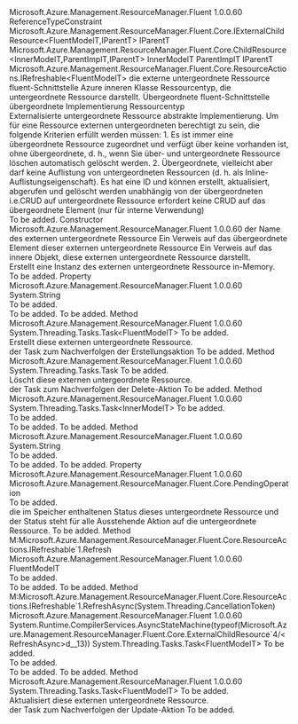 <Type Name="ExternalChildResource&lt;FluentModelT,InnerModelT,IParentT,ParentImplT&gt;" FullName="Microsoft.Azure.Management.ResourceManager.Fluent.Core.ExternalChildResource&lt;FluentModelT,InnerModelT,IParentT,ParentImplT&gt;">
  <TypeSignature Language="C#" Value="public abstract class ExternalChildResource&lt;FluentModelT,InnerModelT,IParentT,ParentImplT&gt; : Microsoft.Azure.Management.ResourceManager.Fluent.Core.ChildResource&lt;InnerModelT,ParentImplT,IParentT&gt;, Microsoft.Azure.Management.ResourceManager.Fluent.Core.ResourceActions.IRefreshable&lt;FluentModelT&gt; where FluentModelT : class, IExternalChildResource&lt;FluentModelT,IParentT&gt; where ParentImplT : IParentT" />
  <TypeSignature Language="ILAsm" Value=".class public auto ansi abstract beforefieldinit ExternalChildResource`4&lt;class (class Microsoft.Azure.Management.ResourceManager.Fluent.Core.IExternalChildResource`2&lt;!FluentModelT, !IParentT&gt;) FluentModelT, InnerModelT, IParentT, (!IParentT) ParentImplT&gt; extends Microsoft.Azure.Management.ResourceManager.Fluent.Core.ChildResource`3&lt;!InnerModelT, !ParentImplT, !IParentT&gt; implements class Microsoft.Azure.Management.ResourceManager.Fluent.Core.ResourceActions.IRefreshable`1&lt;!FluentModelT&gt;" />
  <TypeSignature Language="DocId" Value="T:Microsoft.Azure.Management.ResourceManager.Fluent.Core.ExternalChildResource`4" />
  <TypeSignature Language="VB.NET" Value="Public MustInherit Class ExternalChildResource(Of FluentModelT, InnerModelT, IParentT, ParentImplT)&#xA;Inherits ChildResource(Of InnerModelT, ParentImplT, IParentT)&#xA;Implements IRefreshable(Of FluentModelT)" />
  <TypeSignature Language="F#" Value="type ExternalChildResource&lt;'FluentModelT, 'InnerModelT, 'IParentT, #'IParentT (requires 'FluentModelT : null and 'FluentModelT :&gt; IExternalChildResource&lt;'FluentModelT, 'IParentT&gt;)&gt; = class&#xA;    inherit ChildResource&lt;'InnerModelT, #'IParentT, 'IParentT&gt;&#xA;    interface IRefreshable&lt;'FluentModelT (requires 'FluentModelT : null and 'FluentModelT :&gt; IExternalChildResource&lt;'FluentModelT, 'IParentT&gt;)&gt;" />
  <AssemblyInfo>
    <AssemblyName>Microsoft.Azure.Management.ResourceManager.Fluent</AssemblyName>
    <AssemblyVersion>1.0.0.60</AssemblyVersion>
  </AssemblyInfo>
  <TypeParameters>
    <TypeParameter Name="FluentModelT">
      <Constraints>
        <ParameterAttribute>ReferenceTypeConstraint</ParameterAttribute>
        <InterfaceName>Microsoft.Azure.Management.ResourceManager.Fluent.Core.IExternalChildResource&lt;FluentModelT,IParentT&gt;</InterfaceName>
      </Constraints>
    </TypeParameter>
    <TypeParameter Name="InnerModelT" />
    <TypeParameter Name="IParentT" />
    <TypeParameter Name="ParentImplT">
      <Constraints>
        <BaseTypeName>IParentT</BaseTypeName>
      </Constraints>
    </TypeParameter>
  </TypeParameters>
  <Base>
    <BaseTypeName>Microsoft.Azure.Management.ResourceManager.Fluent.Core.ChildResource&lt;InnerModelT,ParentImplT,IParentT&gt;</BaseTypeName>
    <BaseTypeArguments>
      <BaseTypeArgument TypeParamName="InnerT">InnerModelT</BaseTypeArgument>
      <BaseTypeArgument TypeParamName="ParentImplT">ParentImplT</BaseTypeArgument>
      <BaseTypeArgument TypeParamName="IParentT">IParentT</BaseTypeArgument>
    </BaseTypeArguments>
  </Base>
  <Interfaces>
    <Interface>
      <InterfaceName>Microsoft.Azure.Management.ResourceManager.Fluent.Core.ResourceActions.IRefreshable&lt;FluentModelT&gt;</InterfaceName>
    </Interface>
  </Interfaces>
  <Docs>
    <typeparam name="FluentModelT">die externe untergeordnete Ressource fluent-Schnittstelle</typeparam>
    <typeparam name="InnerModelT">Azure inneren Klasse Ressourcentyp, die untergeordnete Ressource darstellt.</typeparam>
    <typeparam name="IParentT">Übergeordnete fluent-Schnittstelle</typeparam>
    <typeparam name="ParentImplT">übergeordnete Implementierung Ressourcentyp</typeparam>
    <summary>
            Externalisierte untergeordnete Ressource abstrakte Implementierung.
            Um für eine Ressource externen untergeordneten berechtigt zu sein, die folgende Kriterien erfüllt werden müssen:
            1. Es ist immer eine übergeordnete Ressource zugeordnet und verfügt über keine vorhanden ist, ohne übergeordnete, d. h., wenn Sie über- und untergeordnete Ressource löschen automatisch gelöscht werden.
            2. Übergeordnete, vielleicht aber darf keine Auflistung von untergeordneten Ressourcen (d. h. als Inline-Auflistungseigenschaft).
            Es hat eine ID und können erstellt, aktualisiert, abgerufen und gelöscht werden unabhängig von der übergeordneten i.e.CRUD auf untergeordnete Ressource erfordert keine CRUD auf das übergeordnete Element (nur für interne Verwendung)
            </summary>
    <remarks>To be added.</remarks>
  </Docs>
  <Members>
    <Member MemberName=".ctor">
      <MemberSignature Language="C#" Value="public ExternalChildResource (string name, ParentImplT parent, InnerModelT innerObject);" />
      <MemberSignature Language="ILAsm" Value=".method public hidebysig specialname rtspecialname instance void .ctor(string name, !ParentImplT parent, !InnerModelT innerObject) cil managed" />
      <MemberSignature Language="DocId" Value="M:Microsoft.Azure.Management.ResourceManager.Fluent.Core.ExternalChildResource`4.#ctor(System.String,`3,`1)" />
      <MemberSignature Language="VB.NET" Value="Public Sub New (name As String, parent As ParentImplT, innerObject As InnerModelT)" />
      <MemberSignature Language="F#" Value="new Microsoft.Azure.Management.ResourceManager.Fluent.Core.ExternalChildResource&lt;'FluentModelT, 'InnerModelT, 'IParentT, #'IParentT (requires 'FluentModelT : null and 'FluentModelT :&gt; Microsoft.Azure.Management.ResourceManager.Fluent.Core.IExternalChildResource&lt;'FluentModelT, 'IParentT&gt;)&gt; : string * 'ParentImplT * 'InnerModelT -&gt; Microsoft.Azure.Management.ResourceManager.Fluent.Core.ExternalChildResource&lt;'FluentModelT, 'InnerModelT, 'IParentT, #'IParentT (requires 'FluentModelT : null and 'FluentModelT :&gt; Microsoft.Azure.Management.ResourceManager.Fluent.Core.IExternalChildResource&lt;'FluentModelT, 'IParentT&gt;)&gt;" Usage="new Microsoft.Azure.Management.ResourceManager.Fluent.Core.ExternalChildResource&lt;'FluentModelT, 'InnerModelT, 'IParentT, #'IParentT (requires 'FluentModelT : null and 'FluentModelT :&gt; Microsoft.Azure.Management.ResourceManager.Fluent.Core.IExternalChildResource&lt;'FluentModelT, 'IParentT&gt;)&gt; (name, parent, innerObject)" />
      <MemberType>Constructor</MemberType>
      <AssemblyInfo>
        <AssemblyName>Microsoft.Azure.Management.ResourceManager.Fluent</AssemblyName>
        <AssemblyVersion>1.0.0.60</AssemblyVersion>
      </AssemblyInfo>
      <Parameters>
        <Parameter Name="name" Type="System.String" />
        <Parameter Name="parent" Type="ParentImplT" />
        <Parameter Name="innerObject" Type="InnerModelT" />
      </Parameters>
      <Docs>
        <param name="name">der Name des externen untergeordnete Ressource</param>
        <param name="parent">Ein Verweis auf das übergeordnete Element dieser externen untergeordnete Ressource</param>
        <param name="innerObject">Ein Verweis auf das innere Objekt, diese externen untergeordnete Ressource darstellt.</param>
        <summary>
            Erstellt eine Instanz des externen untergeordnete Ressource in-Memory.
            </summary>
        <remarks>To be added.</remarks>
      </Docs>
    </Member>
    <Member MemberName="ChildResourceKey">
      <MemberSignature Language="C#" Value="public virtual string ChildResourceKey { get; }" />
      <MemberSignature Language="ILAsm" Value=".property instance string ChildResourceKey" />
      <MemberSignature Language="DocId" Value="P:Microsoft.Azure.Management.ResourceManager.Fluent.Core.ExternalChildResource`4.ChildResourceKey" />
      <MemberSignature Language="VB.NET" Value="Public Overridable ReadOnly Property ChildResourceKey As String" />
      <MemberSignature Language="F#" Value="member this.ChildResourceKey : string" Usage="Microsoft.Azure.Management.ResourceManager.Fluent.Core.ExternalChildResource&lt;'FluentModelT, 'InnerModelT, 'IParentT, #'IParentT (requires 'FluentModelT : null and 'FluentModelT :&gt; Microsoft.Azure.Management.ResourceManager.Fluent.Core.IExternalChildResource&lt;'FluentModelT, 'IParentT&gt;)&gt;.ChildResourceKey" />
      <MemberType>Property</MemberType>
      <AssemblyInfo>
        <AssemblyName>Microsoft.Azure.Management.ResourceManager.Fluent</AssemblyName>
        <AssemblyVersion>1.0.0.60</AssemblyVersion>
      </AssemblyInfo>
      <ReturnValue>
        <ReturnType>System.String</ReturnType>
      </ReturnValue>
      <Docs>
        <summary>To be added.</summary>
        <value>To be added.</value>
        <remarks>To be added.</remarks>
      </Docs>
    </Member>
    <Member MemberName="CreateAsync">
      <MemberSignature Language="C#" Value="public abstract System.Threading.Tasks.Task&lt;FluentModelT&gt; CreateAsync (System.Threading.CancellationToken cancellationToken);" />
      <MemberSignature Language="ILAsm" Value=".method public hidebysig newslot virtual instance class System.Threading.Tasks.Task`1&lt;!FluentModelT&gt; CreateAsync(valuetype System.Threading.CancellationToken cancellationToken) cil managed" />
      <MemberSignature Language="DocId" Value="M:Microsoft.Azure.Management.ResourceManager.Fluent.Core.ExternalChildResource`4.CreateAsync(System.Threading.CancellationToken)" />
      <MemberSignature Language="F#" Value="abstract member CreateAsync : System.Threading.CancellationToken -&gt; System.Threading.Tasks.Task&lt;'FluentModelT (requires 'FluentModelT : null and 'FluentModelT :&gt; Microsoft.Azure.Management.ResourceManager.Fluent.Core.IExternalChildResource&lt;'FluentModelT, 'IParentT&gt;)&gt;" Usage="externalChildResource.CreateAsync cancellationToken" />
      <MemberType>Method</MemberType>
      <AssemblyInfo>
        <AssemblyName>Microsoft.Azure.Management.ResourceManager.Fluent</AssemblyName>
        <AssemblyVersion>1.0.0.60</AssemblyVersion>
      </AssemblyInfo>
      <ReturnValue>
        <ReturnType>System.Threading.Tasks.Task&lt;FluentModelT&gt;</ReturnType>
      </ReturnValue>
      <Parameters>
        <Parameter Name="cancellationToken" Type="System.Threading.CancellationToken" />
      </Parameters>
      <Docs>
        <param name="cancellationToken">To be added.</param>
        <summary>
            Erstellt diese externen untergeordnete Ressource.
            </summary>
        <returns>der Task zum Nachverfolgen der Erstellungsaktion</returns>
        <remarks>To be added.</remarks>
      </Docs>
    </Member>
    <Member MemberName="DeleteAsync">
      <MemberSignature Language="C#" Value="public abstract System.Threading.Tasks.Task DeleteAsync (System.Threading.CancellationToken cancellationToken);" />
      <MemberSignature Language="ILAsm" Value=".method public hidebysig newslot virtual instance class System.Threading.Tasks.Task DeleteAsync(valuetype System.Threading.CancellationToken cancellationToken) cil managed" />
      <MemberSignature Language="DocId" Value="M:Microsoft.Azure.Management.ResourceManager.Fluent.Core.ExternalChildResource`4.DeleteAsync(System.Threading.CancellationToken)" />
      <MemberSignature Language="F#" Value="abstract member DeleteAsync : System.Threading.CancellationToken -&gt; System.Threading.Tasks.Task" Usage="externalChildResource.DeleteAsync cancellationToken" />
      <MemberType>Method</MemberType>
      <AssemblyInfo>
        <AssemblyName>Microsoft.Azure.Management.ResourceManager.Fluent</AssemblyName>
        <AssemblyVersion>1.0.0.60</AssemblyVersion>
      </AssemblyInfo>
      <ReturnValue>
        <ReturnType>System.Threading.Tasks.Task</ReturnType>
      </ReturnValue>
      <Parameters>
        <Parameter Name="cancellationToken" Type="System.Threading.CancellationToken" />
      </Parameters>
      <Docs>
        <param name="cancellationToken">To be added.</param>
        <summary>
            Löscht diese externen untergeordnete Ressource.
            </summary>
        <returns>der Task zum Nachverfolgen der Delete-Aktion</returns>
        <remarks>To be added.</remarks>
      </Docs>
    </Member>
    <Member MemberName="GetInnerAsync">
      <MemberSignature Language="C#" Value="protected abstract System.Threading.Tasks.Task&lt;InnerModelT&gt; GetInnerAsync (System.Threading.CancellationToken cancellationToken);" />
      <MemberSignature Language="ILAsm" Value=".method familyhidebysig newslot virtual instance class System.Threading.Tasks.Task`1&lt;!InnerModelT&gt; GetInnerAsync(valuetype System.Threading.CancellationToken cancellationToken) cil managed" />
      <MemberSignature Language="DocId" Value="M:Microsoft.Azure.Management.ResourceManager.Fluent.Core.ExternalChildResource`4.GetInnerAsync(System.Threading.CancellationToken)" />
      <MemberSignature Language="F#" Value="abstract member GetInnerAsync : System.Threading.CancellationToken -&gt; System.Threading.Tasks.Task&lt;'InnerModelT&gt;" Usage="externalChildResource.GetInnerAsync cancellationToken" />
      <MemberType>Method</MemberType>
      <AssemblyInfo>
        <AssemblyName>Microsoft.Azure.Management.ResourceManager.Fluent</AssemblyName>
        <AssemblyVersion>1.0.0.60</AssemblyVersion>
      </AssemblyInfo>
      <ReturnValue>
        <ReturnType>System.Threading.Tasks.Task&lt;InnerModelT&gt;</ReturnType>
      </ReturnValue>
      <Parameters>
        <Parameter Name="cancellationToken" Type="System.Threading.CancellationToken" />
      </Parameters>
      <Docs>
        <param name="cancellationToken">To be added.</param>
        <summary>To be added.</summary>
        <returns>To be added.</returns>
        <remarks>To be added.</remarks>
      </Docs>
    </Member>
    <Member MemberName="Name">
      <MemberSignature Language="C#" Value="public override string Name ();" />
      <MemberSignature Language="ILAsm" Value=".method public hidebysig virtual instance string Name() cil managed" />
      <MemberSignature Language="DocId" Value="M:Microsoft.Azure.Management.ResourceManager.Fluent.Core.ExternalChildResource`4.Name" />
      <MemberSignature Language="VB.NET" Value="Public Overrides Function Name () As String" />
      <MemberSignature Language="F#" Value="override this.Name : unit -&gt; string" Usage="externalChildResource.Name " />
      <MemberType>Method</MemberType>
      <AssemblyInfo>
        <AssemblyName>Microsoft.Azure.Management.ResourceManager.Fluent</AssemblyName>
        <AssemblyVersion>1.0.0.60</AssemblyVersion>
      </AssemblyInfo>
      <ReturnValue>
        <ReturnType>System.String</ReturnType>
      </ReturnValue>
      <Parameters />
      <Docs>
        <summary>To be added.</summary>
        <returns>To be added.</returns>
        <remarks>To be added.</remarks>
      </Docs>
    </Member>
    <Member MemberName="PendingOperation">
      <MemberSignature Language="C#" Value="public Microsoft.Azure.Management.ResourceManager.Fluent.Core.PendingOperation PendingOperation { get; }" />
      <MemberSignature Language="ILAsm" Value=".property instance valuetype Microsoft.Azure.Management.ResourceManager.Fluent.Core.PendingOperation PendingOperation" />
      <MemberSignature Language="DocId" Value="P:Microsoft.Azure.Management.ResourceManager.Fluent.Core.ExternalChildResource`4.PendingOperation" />
      <MemberSignature Language="VB.NET" Value="Public ReadOnly Property PendingOperation As PendingOperation" />
      <MemberSignature Language="F#" Value="member this.PendingOperation : Microsoft.Azure.Management.ResourceManager.Fluent.Core.PendingOperation" Usage="Microsoft.Azure.Management.ResourceManager.Fluent.Core.ExternalChildResource&lt;'FluentModelT, 'InnerModelT, 'IParentT, #'IParentT (requires 'FluentModelT : null and 'FluentModelT :&gt; Microsoft.Azure.Management.ResourceManager.Fluent.Core.IExternalChildResource&lt;'FluentModelT, 'IParentT&gt;)&gt;.PendingOperation" />
      <MemberType>Property</MemberType>
      <AssemblyInfo>
        <AssemblyName>Microsoft.Azure.Management.ResourceManager.Fluent</AssemblyName>
        <AssemblyVersion>1.0.0.60</AssemblyVersion>
      </AssemblyInfo>
      <ReturnValue>
        <ReturnType>Microsoft.Azure.Management.ResourceManager.Fluent.Core.PendingOperation</ReturnType>
      </ReturnValue>
      <Docs>
        <summary>To be added.</summary>
        <value>die im Speicher enthaltenen Status dieses untergeordnete Ressource und der Status steht für alle Ausstehende Aktion auf die untergeordnete Ressource.</value>
        <remarks>To be added.</remarks>
      </Docs>
    </Member>
    <Member MemberName="Refresh">
      <MemberSignature Language="C#" Value="public virtual FluentModelT Refresh ();" />
      <MemberSignature Language="ILAsm" Value=".method public hidebysig newslot virtual instance !FluentModelT Refresh() cil managed" />
      <MemberSignature Language="DocId" Value="M:Microsoft.Azure.Management.ResourceManager.Fluent.Core.ExternalChildResource`4.Refresh" />
      <MemberSignature Language="VB.NET" Value="Public Overridable Function Refresh () As FluentModelT" />
      <MemberSignature Language="F#" Value="abstract member Refresh : unit -&gt; 'FluentModelT&#xA;override this.Refresh : unit -&gt; 'FluentModelT" Usage="externalChildResource.Refresh " />
      <MemberType>Method</MemberType>
      <Implements>
        <InterfaceMember>M:Microsoft.Azure.Management.ResourceManager.Fluent.Core.ResourceActions.IRefreshable`1.Refresh</InterfaceMember>
      </Implements>
      <AssemblyInfo>
        <AssemblyName>Microsoft.Azure.Management.ResourceManager.Fluent</AssemblyName>
        <AssemblyVersion>1.0.0.60</AssemblyVersion>
      </AssemblyInfo>
      <ReturnValue>
        <ReturnType>FluentModelT</ReturnType>
      </ReturnValue>
      <Parameters />
      <Docs>
        <summary>To be added.</summary>
        <returns>To be added.</returns>
        <remarks>To be added.</remarks>
      </Docs>
    </Member>
    <Member MemberName="RefreshAsync">
      <MemberSignature Language="C#" Value="public virtual System.Threading.Tasks.Task&lt;FluentModelT&gt; RefreshAsync (System.Threading.CancellationToken cancellationToken = null);" />
      <MemberSignature Language="ILAsm" Value=".method public hidebysig newslot virtual instance class System.Threading.Tasks.Task`1&lt;!FluentModelT&gt; RefreshAsync(valuetype System.Threading.CancellationToken cancellationToken) cil managed" />
      <MemberSignature Language="DocId" Value="M:Microsoft.Azure.Management.ResourceManager.Fluent.Core.ExternalChildResource`4.RefreshAsync(System.Threading.CancellationToken)" />
      <MemberSignature Language="F#" Value="abstract member RefreshAsync : System.Threading.CancellationToken -&gt; System.Threading.Tasks.Task&lt;'FluentModelT (requires 'FluentModelT : null and 'FluentModelT :&gt; Microsoft.Azure.Management.ResourceManager.Fluent.Core.IExternalChildResource&lt;'FluentModelT, 'IParentT&gt;)&gt;&#xA;override this.RefreshAsync : System.Threading.CancellationToken -&gt; System.Threading.Tasks.Task&lt;'FluentModelT (requires 'FluentModelT : null and 'FluentModelT :&gt; Microsoft.Azure.Management.ResourceManager.Fluent.Core.IExternalChildResource&lt;'FluentModelT, 'IParentT&gt;)&gt;" Usage="externalChildResource.RefreshAsync cancellationToken" />
      <MemberType>Method</MemberType>
      <Implements>
        <InterfaceMember>M:Microsoft.Azure.Management.ResourceManager.Fluent.Core.ResourceActions.IRefreshable`1.RefreshAsync(System.Threading.CancellationToken)</InterfaceMember>
      </Implements>
      <AssemblyInfo>
        <AssemblyName>Microsoft.Azure.Management.ResourceManager.Fluent</AssemblyName>
        <AssemblyVersion>1.0.0.60</AssemblyVersion>
      </AssemblyInfo>
      <Attributes>
        <Attribute>
          <AttributeName>System.Runtime.CompilerServices.AsyncStateMachine(typeof(Microsoft.Azure.Management.ResourceManager.Fluent.Core.ExternalChildResource`4/&lt;RefreshAsync&gt;d__13))</AttributeName>
        </Attribute>
      </Attributes>
      <ReturnValue>
        <ReturnType>System.Threading.Tasks.Task&lt;FluentModelT&gt;</ReturnType>
      </ReturnValue>
      <Parameters>
        <Parameter Name="cancellationToken" Type="System.Threading.CancellationToken" />
      </Parameters>
      <Docs>
        <param name="cancellationToken">To be added.</param>
        <summary>To be added.</summary>
        <returns>To be added.</returns>
        <remarks>To be added.</remarks>
      </Docs>
    </Member>
    <Member MemberName="UpdateAsync">
      <MemberSignature Language="C#" Value="public abstract System.Threading.Tasks.Task&lt;FluentModelT&gt; UpdateAsync (System.Threading.CancellationToken cancellationToken);" />
      <MemberSignature Language="ILAsm" Value=".method public hidebysig newslot virtual instance class System.Threading.Tasks.Task`1&lt;!FluentModelT&gt; UpdateAsync(valuetype System.Threading.CancellationToken cancellationToken) cil managed" />
      <MemberSignature Language="DocId" Value="M:Microsoft.Azure.Management.ResourceManager.Fluent.Core.ExternalChildResource`4.UpdateAsync(System.Threading.CancellationToken)" />
      <MemberSignature Language="F#" Value="abstract member UpdateAsync : System.Threading.CancellationToken -&gt; System.Threading.Tasks.Task&lt;'FluentModelT (requires 'FluentModelT : null and 'FluentModelT :&gt; Microsoft.Azure.Management.ResourceManager.Fluent.Core.IExternalChildResource&lt;'FluentModelT, 'IParentT&gt;)&gt;" Usage="externalChildResource.UpdateAsync cancellationToken" />
      <MemberType>Method</MemberType>
      <AssemblyInfo>
        <AssemblyName>Microsoft.Azure.Management.ResourceManager.Fluent</AssemblyName>
        <AssemblyVersion>1.0.0.60</AssemblyVersion>
      </AssemblyInfo>
      <ReturnValue>
        <ReturnType>System.Threading.Tasks.Task&lt;FluentModelT&gt;</ReturnType>
      </ReturnValue>
      <Parameters>
        <Parameter Name="cancellationToken" Type="System.Threading.CancellationToken" />
      </Parameters>
      <Docs>
        <param name="cancellationToken">To be added.</param>
        <summary>
            Aktualisiert diese externen untergeordnete Ressource.
            </summary>
        <returns>der Task zum Nachverfolgen der Update-Aktion</returns>
        <remarks>To be added.</remarks>
      </Docs>
    </Member>
  </Members>
</Type>